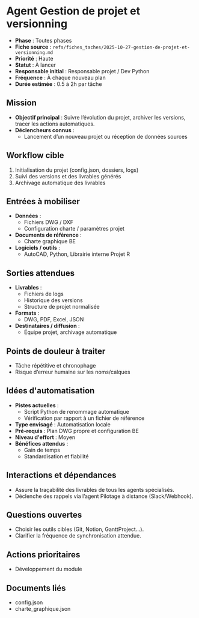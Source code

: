 # Agent Gestion de projet et versionning

- **Phase** : Toutes phases
- **Fiche source** : `refs/fiches_taches/2025-10-27-gestion-de-projet-et-versionning.md`
- **Priorité** : Haute
- **Statut** : À lancer
- **Responsable initial** : Responsable projet / Dev Python
- **Fréquence** : À chaque nouveau plan
- **Durée estimée** : 0.5 à 2h par tâche

## Mission
- **Objectif principal** : Suivre l’évolution du projet, archiver les versions, tracer les actions automatiques.
- **Déclencheurs connus** :
  - Lancement d’un nouveau projet ou réception de données sources

## Workflow cible
1. Initialisation du projet (config.json, dossiers, logs)
2. Suivi des versions et des livrables générés
3. Archivage automatique des livrables

## Entrées à mobiliser
- **Données** :
  - Fichiers DWG / DXF
  - Configuration charte / paramètres projet
- **Documents de référence** :
  - Charte graphique BE
- **Logiciels / outils** :
  - AutoCAD, Python, Librairie interne Projet R

## Sorties attendues
- **Livrables** :
  - Fichiers de logs
  - Historique des versions
  - Structure de projet normalisée
- **Formats** :
  - DWG, PDF, Excel, JSON
- **Destinataires / diffusion** :
  - Équipe projet, archivage automatique

## Points de douleur à traiter
- Tâche répétitive et chronophage
- Risque d’erreur humaine sur les noms/calques

## Idées d'automatisation
- **Pistes actuelles** :
  - Script Python de renommage automatique
  - Vérification par rapport à un fichier de référence
- **Type envisagé** : Automatisation locale
- **Pré-requis** : Plan DWG propre et configuration BE
- **Niveau d'effort** : Moyen
- **Bénéfices attendus** :
  - Gain de temps
  - Standardisation et fiabilité

## Interactions et dépendances
- Assure la traçabilité des livrables de tous les agents spécialisés.
- Déclenche des rappels via l’agent Pilotage à distance (Slack/Webhook).

## Questions ouvertes
- Choisir les outils cibles (Git, Notion, GanttProject…).
- Clarifier la fréquence de synchronisation attendue.

## Actions prioritaires
- Développement du module

## Documents liés
- config.json
- charte_graphique.json
